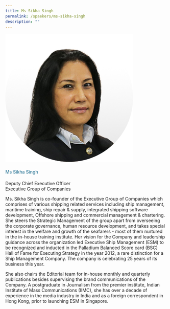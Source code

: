 ```yaml
---
title: Ms Sikha Singh
permalink: /spaekers/ms-sikha-singh
description: ""
---
```

<div class="row">
<div class="col is-3"><img src="/images/Speakers/MdmSikha.png" /></div>
<div class="col is-9 speaker-details">
<h4>Ms Sikha Singh</h4>
<p>Deputy Chief Executive Officer<br>Executive Group of Companies</p>
<p>Ms. Sikha Singh is co-founder of the Executive Group of Companies which comprises of various shipping related services including ship management, maritime training, ship repair &amp; supply, integrated shipping software development, Offshore shipping and commercial management &amp; chartering. She steers the Strategic Management of the group apart from overseeing the corporate governance, human resource development, and takes special interest in the welfare and growth of the seafarers - most of them nurtured in the in-house training institute. Her vision for the Company and leadership guidance across the organization led Executive Ship Management (ESM) to be recognized and inducted in the Palladium Balanced Score card (BSC) Hall of Fame for Executing Strategy in the year 2012, a rare distinction for a Ship Management Company. The company is celebrating 25 years of its business this year.</p>
<p>She also chairs the Editorial team for in-house monthly and quarterly publications besides supervising the brand communications of the Company. A postgraduate in Journalism from the premier institute, Indian Institute of Mass Communications (IIMC), she has over a decade of experience in the media industry in India and as a foreign correspondent in Hong Kong, prior to launching ESM in Singapore.</p>
</div>
</div>
<style type="text/css"> 
.is-left{
text-align: left;
}
h4{
font-weight: 500; 
color: #337B9A !important;
}
.speaker-details p { text-align: justified; }
</style>